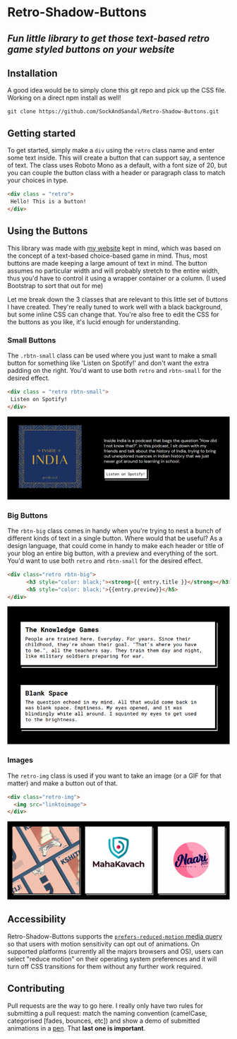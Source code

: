 # Retro-Shadow-Buttons

## _Fun little library to get those text-based retro game styled buttons on your website_

## Installation

A good idea would be to simply clone this git repo and pick up the CSS file. Working on a direct npm install as well!
```shell
git clone https://github.com/SockAndSandal/Retro-Shadow-Buttons.git
```


## Getting started

To get started, simply make a `div` using the  `retro` class name and enter some text inside. This will create a button that can support say, a sentence of text. The class uses Roboto Mono as a default, with a font size of 20, but you can couple the button class with a header or paragraph class to match your choices in type.

 ```html
<div class = "retro">
  Hello! This is a button!
 </div>
```


## Using the Buttons

This library was made with [my website](www.amanbeer.com) kept in mind, which was based on the concept of a text-based choice-based game in mind. Thus, most buttons are made keeping a large amount of text in mind. The button assumes no particular width and will probably stretch to the entire width, thus you'd have to control it using a wrapper container or a column. (I used Bootstrap to sort that out for me) 

Let me break down the 3 classes that are relevant to this little set of buttons I have created. They're really tuned to work well with a black background, but some inline CSS can change that. You're also free to edit the CSS for the buttons as you like, it's lucid enough for understanding.

### Small Buttons

The `.rbtn-small` class can be used where you just want to make a small button for something like 'Listen on Spotify!' and don't want the extra padding on the right. You'd want to use both `retro` and `rbtn-small` for the desired effect.

 ```html
<div class = "retro rbtn-small">
  Listen on Spotify!
 </div>
```

![Small Button](https://raw.githubusercontent.com/SockAndSandal/Retro-Shadow-Buttons/main/images/small%20button.png)

### Big Buttons

The `rbtn-big` class comes in handy when you're trying to nest a bunch of different kinds of text in a single button. Where would that be useful? As a design language, that could come in handy to make each header or title of your blog an entire big button, with a preview and everything of the sort. You'd want to use both `retro` and `rbtn-small` for the desired effect.

```html
<div class="retro rbtn-big">                        
      <h3 style="color: black;"><strong>{{ entry.title }}</strong></h3>
      <h5 style="color: black;">{{entry.preview}}</h5>
</div>
```

![Big Button](https://raw.githubusercontent.com/SockAndSandal/Retro-Shadow-Buttons/main/images/big%20button.png)

### Images

The `retro-img` class is used if you want to take an image (or a GIF for that matter) and make a button out of that.

```html
<div class="retro-img">                        
  <img src="linktoimage">
</div>
```

![Image Button](https://raw.githubusercontent.com/SockAndSandal/Retro-Shadow-Buttons/main/images/image%20buttons.png)


## Accessibility

Retro-Shadow-Buttons supports the [`prefers-reduced-motion` media query](https://webkit.org/blog/7551/responsive-design-for-motion/) so that users with motion sensitivity can opt out of animations. On supported platforms (currently all the majors browsers and OS), users can select "reduce motion" on their operating system preferences and it will turn off CSS transitions for them without any further work required.

## Contributing

Pull requests are the way to go here. I really only have two rules for submitting a pull request: match the naming convention (camelCase, categorised [fades, bounces, etc]) and show a demo of submitted animations in a [pen](https://codepen.io). That **last one is important**.
